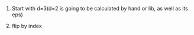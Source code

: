 1. Start with d=3(d=2 is going to be calculated by hand or lib, 
as well as its eps)

2. flip by index